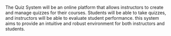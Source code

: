 The Quiz System will be an online platform that allows instructors to create and manage quizzes for their courses. Students will be able to take quizzes, and instructors will be able to evaluate student performance. this system aims to provide an intuitive and robust environment for both instructors and students.
